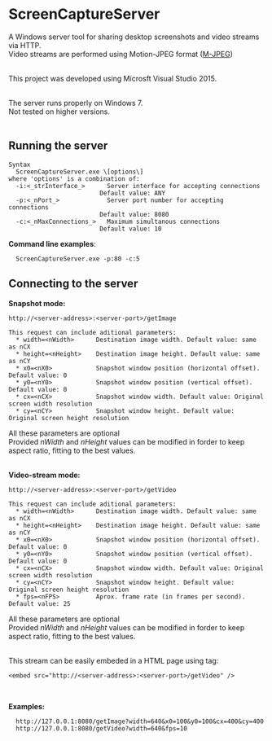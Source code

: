 # ScreenCaptureServer
A Windows server tool for sharing desktop screenshots and video streams via HTTP.<br/>
Video streams are performed using Motion-JPEG format ([M-JPEG](https://en.wikipedia.org/wiki/Motion_JPEG))<br/><br/>

This project was developed using Microsft Visual Studio 2015.<br/><br/>

The server runs properly on Windows 7.<br/>
Not tested on higher versions.<br/><br/>

## Running the server
```
Syntax
  ScreenCaptureServer.exe \[options\]
where 'options' is a combination of:
  -i:<_strInterface_>      Server interface for accepting connections
                         Default value: ANY
  -p:<_nPort_>             Server port number for accepting connections
                         Default value: 8080
  -c:<_nMaxConnections_>   Maximum simultanous connections
                         Default value: 10
```

**Command line examples**:
```
  ScreenCaptureServer.exe -p:80 -c:5
```
  
## Connecting to the server
**Snapshot mode:**
```
http://<server-address>:<server-port>/getImage
  
This request can include aditional parameters:
  * width=<nWidth>      Destination image width. Default value: same as nCX
  * height=<nHeight>    Destination image height. Default value: same as nCY
  * x0=<nX0>            Snapshot window position (horizontal offset). Default value: 0
  * y0=<nY0>            Snapshot window position (vertical offset). Default value: 0
  * cx=<nCX>            Snapshot window width. Default value: Original screen width resolution
  * cy=<nCY>            Snapshot window height. Default value: Original screen height resolution
```
All these parameters are optional<br/>
Provided _nWidth_ and _nHeight_ values can be modified in forder to keep aspect ratio, fitting to the best values.<br/><br/>

**Video-stream mode:**
```
http://<server-address>:<server-port>/getVideo
  
This request can include aditional parameters:
  * width=<nWidth>      Destination image width. Default value: same as nCX
  * height=<nHeight>    Destination image height. Default value: same as nCY
  * x0=<nX0>            Snapshot window position (horizontal offset). Default value: 0
  * y0=<nY0>            Snapshot window position (vertical offset). Default value: 0
  * cx=<nCX>            Snapshot window width. Default value: Original screen width resolution
  * cy=<nCY>            Snapshot window height. Default value: Original screen height resolution
  * fps=<nFPS>          Aprox. frame rate (in frames per second). Default value: 25
```
All these parameters are optional<br/>
Provided _nWidth_ and _nHeight_ values can be modified in forder to keep aspect ratio, fitting to the best values.<br/><br/>

This stream can be easily embeded in a HTML page using tag:<br>
```
<embed src="http://<server-address>:<server-port>/getVideo" />
```
<br>

**Examples:**
```
  http://127.0.0.1:8080/getImage?width=640&x0=100&y0=100&cx=400&cy=400
  http://127.0.0.1:8080/getVideo?width=640&fps=10
```
